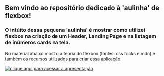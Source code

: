## Bem vindo ao repositório dedicado à 'aulinha' de flexbox!
### O intúito dessa pequena 'aulinha' é mostrar como utilizei flexbox na criação de um Header, Landing Page e na listagem de inúmeros cards na tela.

No material abaixo mostro a teoria do flexbox (fontes: css tricks e mdn) e também os recursos utilizados para criar essa aplicação.

<a href="https://www.canva.com/design/DAFDzGtXc30/NGV_mlUNe5Ew2OmmGYdzYA/edit?utm_content=DAFDzGtXc30&utm_campaign=designshare&utm_medium=link2&utm_source=sharebutton" target="_blank">
  <img align="center" alt="clique aqui para acessar a apresentação"  src="https://user-images.githubusercontent.com/95686401/174389322-594313b6-1e0e-4593-a5b2-0a10abb3f7cc.png" />
</a>
